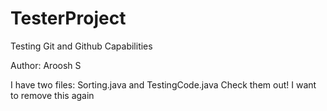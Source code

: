 # TesterProject
Testing Git and Github Capabilities

Author: Aroosh S 

I have two files:
Sorting.java and TestingCode.java
Check them out!
I want to remove this again